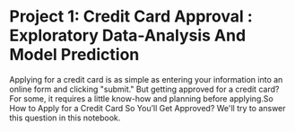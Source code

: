 # Project 1: Credit Card Approval : Exploratory Data-Analysis And Model Prediction
Applying for a credit card is as simple as entering your information into an online form and clicking "submit." But getting approved for a credit card? For some, it requires a little know-how and planning before applying.So How to Apply for a Credit Card So You’ll Get Approved? We'll try to answer this question in this notebook.
